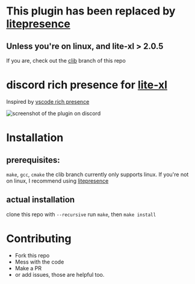 # This plugin has been replaced by [litepresence](https://github.com/TorchedSammy/litepresence)

## Unless you're on linux, and lite-xl > 2.0.5

If you are, check out the [clib](https://github.com/vincens2005/lite-xl-discord/tree/clib) branch of this repo

# discord rich presence for [lite-xl](https://github.com/franko/lite-xl)
Inspired by [vscode rich presence](https://github.com/iCrawl/discord-vscode)

![screenshot of the plugin on discord](screenshot_1.png)
# Installation
## prerequisites:
  `make`, `gcc`, `cmake`
	the clib branch currently only supports linux.
	If you're not on linux, I recommend using [litepresence](https://github.com/TorchedSammy/litepresence)
	
## actual installation
clone this repo with `--recursive`
run `make`,
then `make install`
  
# Contributing
  - Fork this repo
  - Mess with the code
  - Make a PR
  - or add issues, those are helpful too.
